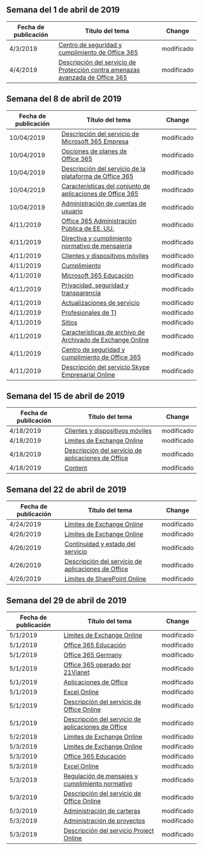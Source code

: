 <!-- This file is generated automatically each week. Changes made to this file will be overwritten.-->




## <a name="week-of-april-01-2019"></a>Semana del 1 de abril de 2019


| Fecha de publicación |Título del tema | Change |
|------|------------|--------|
| 4/3/2019 | [Centro de seguridad y cumplimiento de Office 365](/Office365/ServiceDescriptions/office-365-platform-service-description/office-365-securitycompliance-center) | modificado |
| 4/4/2019 | [Descripción del servicio de Protección contra amenazas avanzada de Office 365](/Office365/ServiceDescriptions/office-365-advanced-threat-protection-service-description) | modificado |


## <a name="week-of-april-08-2019"></a>Semana del 8 de abril de 2019


| Fecha de publicación |Título del tema | Change |
|------|------------|--------|
| 10/04/2019 | [Descripción del servicio de Microsoft 365 Empresa](/Office365/ServiceDescriptions/microsoft-365-business-service-description) | modificado |
| 10/04/2019 | [Opciones de planes de Office 365](/Office365/ServiceDescriptions/office-365-platform-service-description/office-365-plan-options) | modificado |
| 10/04/2019 | [Descripción del servicio de la plataforma de Office 365](/Office365/ServiceDescriptions/office-365-platform-service-description/office-365-platform-service-description) | modificado |
| 10/04/2019 | [Características del conjunto de aplicaciones de Office 365](/Office365/ServiceDescriptions/office-365-platform-service-description/office-365-suite-features) | modificado |
| 10/04/2019 | [Administración de cuentas de usuario](/Office365/ServiceDescriptions/office-365-platform-service-description/user-account-management) | modificado |
| 4/11/2019 | [Office 365 Administración Pública de EE. UU.](/Office365/ServiceDescriptions/office-365-platform-service-description/office-365-us-government/office-365-us-government) | modificado |
| 4/11/2019 | [Directiva y cumplimiento normativo de mensajería](/Office365/ServiceDescriptions/exchange-online-protection-service-description/messaging-policy-and-compliance-servicedesc) | modificado |
| 4/11/2019 | [Clientes y dispositivos móviles](/Office365/ServiceDescriptions/exchange-online-service-description/clients-and-mobile-devices) | modificado |
| 4/11/2019 | [Cumplimiento](/Office365/ServiceDescriptions/office-365-platform-service-description/compliance-servicedesc) | modificado |
| 4/11/2019 | [Microsoft 365 Educación](/Office365/ServiceDescriptions/office-365-platform-service-description/microsoft-365-education) | modificado |
| 4/11/2019 | [Privacidad, seguridad y transparencia](/Office365/ServiceDescriptions/office-365-platform-service-description/privacy-security-and-transparency) | modificado |
| 4/11/2019 | [Actualizaciones de servicio](/Office365/ServiceDescriptions/office-365-platform-service-description/service-updates) | modificado |
| 4/11/2019 | [Profesionales de TI](/Office365/ServiceDescriptions/sharepoint-online-service-description/it-professional) | modificado |
| 4/11/2019 | [Sitios](/Office365/ServiceDescriptions/sharepoint-online-service-description/sites-servicedesc) | modificado |
| 4/11/2019 | [Características de archivo de Archivado de Exchange Online](/Office365/ServiceDescriptions/exchange-online-archiving-service-description/archive-features) | modificado |
| 4/11/2019 | [Centro de seguridad y cumplimiento de Office 365](/Office365/ServiceDescriptions/office-365-platform-service-description/office-365-securitycompliance-center) | modificado |
| 4/11/2019 | [Descripción del servicio Skype Empresarial Online](/Office365/ServiceDescriptions/skype-for-business-online-service-description/skype-for-business-online-service-description) | modificado |


## <a name="week-of-april-15-2019"></a>Semana del 15 de abril de 2019


| Fecha de publicación |Título del tema | Change |
|------|------------|--------|
| 4/18/2019 | [Clientes y dispositivos móviles](/Office365/ServiceDescriptions/exchange-online-service-description/clients-and-mobile-devices) | modificado |
| 4/18/2019 | [Límites de Exchange Online](/Office365/ServiceDescriptions/exchange-online-service-description/exchange-online-limits) | modificado |
| 4/18/2019 | [Descripción del servicio de aplicaciones de Office](/Office365/ServiceDescriptions/office-applications-service-description/office-applications-service-description) | modificado |
| 4/18/2019 | [Content](/Office365/ServiceDescriptions/sharepoint-online-service-description/content) | modificado |


## <a name="week-of-april-22-2019"></a>Semana del 22 de abril de 2019


| Fecha de publicación |Título del tema | Change |
|------|------------|--------|
| 4/24/2019 | [Límites de Exchange Online](/Office365/ServiceDescriptions/exchange-online-service-description/exchange-online-limits) | modificado |
| 4/26/2019 | [Límites de Exchange Online](/Office365/ServiceDescriptions/exchange-online-service-description/exchange-online-limits) | modificado |
| 4/26/2019 | [Continuidad y estado del servicio](/Office365/ServiceDescriptions/office-365-platform-service-description/service-health-and-continuity) | modificado |
| 4/26/2019 | [Descripción del servicio de aplicaciones de Office](/Office365/ServiceDescriptions/office-applications-service-description/office-applications-service-description) | modificado |
| 4/26/2019 | [Límites de SharePoint Online](/Office365/ServiceDescriptions/sharepoint-online-service-description/sharepoint-online-limits) | modificado |


## <a name="week-of-april-29-2019"></a>Semana del 29 de abril de 2019


| Fecha de publicación |Título del tema | Change |
|------|------------|--------|
| 5/1/2019 | [Límites de Exchange Online](/Office365/ServiceDescriptions/exchange-online-service-description/exchange-online-limits) | modificado |
| 5/1/2019 | [Office 365 Educación](/Office365/ServiceDescriptions/office-365-platform-service-description/office-365-education) | modificado |
| 5/1/2019 | [Office 365 Germany](/Office365/ServiceDescriptions/office-365-platform-service-description/office-365-germany) | modificado |
| 5/1/2019 | [Office 365 operado por 21Vianet](/Office365/ServiceDescriptions/office-365-platform-service-description/office-365-operated-by-21vianet) | modificado |
| 5/1/2019 | [Aplicaciones de Office](/Office365/ServiceDescriptions/office-applications-service-description/office-applications) | modificado |
| 5/1/2019 | [Excel Online](/Office365/ServiceDescriptions/office-online-service-description/excel-online) | modificado |
| 5/1/2019 | [Descripción del servicio de Office Online](/Office365/ServiceDescriptions/office-online-service-description/office-online-service-description) | modificado |
| 5/1/2019 | [Descripción del servicio de aplicaciones de Office](/Office365/ServiceDescriptions/office-applications-service-description/office-applications-service-description) | modificado |
| 5/2/2019 | [Límites de Exchange Online](/Office365/ServiceDescriptions/exchange-online-service-description/exchange-online-limits) | modificado |
| 5/3/2019 | [Límites de Exchange Online](/Office365/ServiceDescriptions/exchange-online-service-description/exchange-online-limits) | modificado |
| 5/3/2019 | [Office 365 Educación](/Office365/ServiceDescriptions/office-365-platform-service-description/office-365-education) | modificado |
| 5/3/2019 | [Excel Online](/Office365/ServiceDescriptions/office-online-service-description/excel-online) | modificado |
| 5/3/2019 | [Regulación de mensajes y cumplimiento normativo](/Office365/ServiceDescriptions/exchange-online-service-description/message-policy-and-compliance) | modificado |
| 5/3/2019 | [Descripción del servicio de Office Online](/Office365/ServiceDescriptions/office-online-service-description/office-online-service-description) | modificado |
| 5/3/2019 | [Administración de carteras](/Office365/ServiceDescriptions/project-online-service-description/portfolio-management) | modificado |
| 5/3/2019 | [Administración de proyectos](/Office365/ServiceDescriptions/project-online-service-description/project-management) | modificado |
| 5/3/2019 | [Descripción del servicio Project Online](/Office365/ServiceDescriptions/project-online-service-description/project-online-service-description) | modificado |
